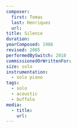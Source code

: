 ```yaml
---
composer:
  first: Tomas
  last: Henriques
  url:
title: Silence
duration:
yearComposed: 1986
revised: 2005
performedBySwitch: 2018
commissionedOrWrittenFor:
size: solo
instrumentation:
  - solo piano
tags:
  - solo
  - acoustic
  - buffalo
media:
  - title:
    url:
---
```

